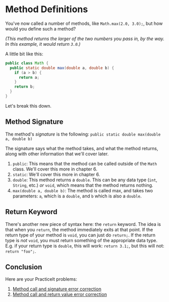 # Method Definitions
You've now called a number of methods, like `Math.max(2.0, 3.0);`, but how would
you define such a method?

_(This method returns the larger of the two numbers you pass in, by the way. In this example, it would return `3.0`.)_

A little bit like this:

```java
public class Math {
  public static double max(double a, double b) {
    if (a > b) {
      return a;
    }
    return b;
  }
}
```

Let's break this down.

## Method Signature
The method's _signature_ is the following:
`public static double max(double a, double b)`

The signature says what the method takes, and what the method returns, along
with other information that we'll cover later.
 1. `public`: This means that the method can be called outside of the `Math`
    class. We'll cover this more in chapter 6.
 2. `static`: We'll cover this more in chapter 6.
 3. `double`: This method returns a `double`. This can be any data type (`int`,
    `String`, etc.) _or_ `void`, which means that the method returns nothing.
 4. `max(double a, double b)`: The method is called max, and takes two
    parameters: `a`, which is a `double`, and `b` which is also a `double`.

## Return Keyword
There's another new piece of syntax here: the `return` keyword. The idea is that
when you `return`, the method immediately exits at that point. If the return
type of your method is `void`, you can just do `return;`. If the return type is
_not_ `void`, you must return something of the appropriate data type. E.g. if
your return type is `double`, this will work: `return 3.1;`, but this will not:
`return "foo";`.

## Conclusion
Here are your PracticeIt problems:
 1. [Method call and signature error correction](https://practiceit.cs.washington.edu/problem/view/bjp4/chapter3/s3-Oops3-errors)
 2. [Method call and return value error correction](https://practiceit.cs.washington.edu/problem/view/bjp4/chapter3/s12%2DTemperature%2Derrors)
